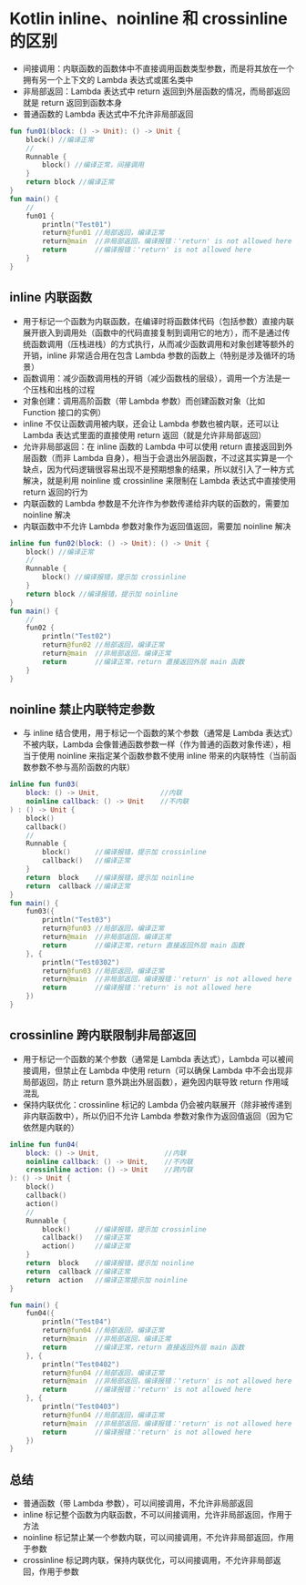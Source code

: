 # Kotlin inline、noinline 和 crossinline 的区别
- 间接调用：内联函数的函数体中不直接调用函数类型参数，而是将其放在一个拥有另一个上下文的 Lambda 表达式或匿名类中
- 非局部返回：Lambda 表达式中 return 返回到外层函数的情况，而局部返回就是 return 返回到函数本身
- 普通函数的 Lambda 表达式中不允许非局部返回
```kotlin
fun fun01(block: () -> Unit): () -> Unit {
    block() //编译正常
    //
    Runnable {
        block() //编译正常，间接调用
    }
    return block //编译正常
}
fun main() {
    //
    fun01 {
        println("Test01")
        return@fun01 //局部返回，编译正常
        return@main  //非局部返回，编译报错：'return' is not allowed here
        return       //编译报错：'return' is not allowed here
    }
}
```

## inline 内联函数
- 用于标记一个函数为内联函数，在编译时将函数体代码（包括参数）直接内联展开嵌入到调用处（函数中的代码直接复制到调用它的地方），而不是通过传统函数调用（压栈进栈）的方式执行，从而减少函数调用和对象创建等额外的开销，inline 非常适合用在包含 Lambda 参数的函数上（特别是涉及循环的场景）
- 函数调用：减少函数调用栈的开销（减少函数栈的层级），调用一个方法是一个压栈和出栈的过程
- 对象创建：调用高阶函数（带 Lambda 参数）而创建函数对象（比如 Function 接口的实例）
- inline 不仅让函数调用被内联，还会让 Lambda 参数也被内联，还可以让 Lambda 表达式里面的直接使用 return 返回（就是允许非局部返回）
- 允许非局部返回：在 inline 函数的 Lambda 中可以使用 return 直接返回到外层函数（而非 Lambda 自身），相当于会退出外层函数，不过这其实算是一个缺点，因为代码逻辑很容易出现不是预期想象的结果，所以就引入了一种方式解决，就是利用 noinline 或 crossinline 来限制在 Lambda 表达式中直接使用 return 返回的行为
- 内联函数的 Lambda 参数是不允许作为参数传递给非内联的函数的，需要加 noinline 解决
- 内联函数中不允许 Lambda 参数对象作为返回值返回，需要加 noinline 解决

```kotlin
inline fun fun02(block: () -> Unit): () -> Unit {
    block() //编译正常
    //
    Runnable {
        block() //编译报错，提示加 crossinline
    }
    return block //编译报错，提示加 noinline
}
fun main() {
    //
    fun02 {
        println("Test02")
        return@fun02 //局部返回，编译正常
        return@main  //非局部返回，编译正常
        return       //编译正常，return 直接返回外层 main 函数
    }
}
```

## noinline 禁止内联特定参数
- 与 inline 结合使用，用于标记一个函数的某个参数（通常是 Lambda 表达式）不被内联，Lambda 会像普通函数参数一样（作为普通的函数对象传递），相当于使用 noinline 来指定某个函数参数不使用 inline 带来的内联特性（当前函数参数不参与高阶函数的内联）

```kotlin
inline fun fun03(
    block: () -> Unit,               //内联
    noinline callback: () -> Unit    //不内联
) : () -> Unit {
    block()
    callback()
    //
    Runnable {
        block()      //编译报错，提示加 crossinline
        callback()   //编译正常
    }
    return  block    //编译报错，提示加 noinline
    return  callback //编译正常
}
fun main() {
    fun03({
        println("Test03")
        return@fun03 //局部返回，编译正常
        return@main  //非局部返回，编译正常
        return       //编译正常，return 直接返回外层 main 函数
    }, {
        println("Test0302")
        return@fun03 //局部返回，编译正常
        return@main  //非局部返回，编译报错：'return' is not allowed here
        return       //编译报错：'return' is not allowed here
    })
}
```

## crossinline 跨内联限制非局部返回
- 用于标记一个函数的某个参数（通常是 Lambda 表达式），Lambda 可以被间接调用，但禁止在 Lambda 中使用 return（可以确保 Lambda 中不会出现非局部返回，防止 return 意外跳出外层函数），避免因内联导致 return 作用域混乱
- 保持内联优化：crossinline 标记的 Lambda 仍会被内联展开（除非被传递到非内联函数中），所以仍旧不允许 Lambda 参数对象作为返回值返回（因为它依然是内联的）

```kotlin
inline fun fun04(
    block: () -> Unit,                //内联
    noinline callback: () -> Unit,    //不内联
    crossinline action: () -> Unit    //跨内联
): () -> Unit {
    block()
    callback()
    action()
    //
    Runnable {
        block()      //编译报错，提示加 crossinline
        callback()   //编译正常
        action()     //编译正常
    }
    return  block    //编译报错，提示加 noinline
    return  callback //编译正常
    return  action   //编译正常提示加 noinline
}

fun main() {
    fun04({
        println("Test04")
        return@fun04 //局部返回，编译正常
        return@main  //非局部返回，编译正常
        return       //编译正常，return 直接返回外层 main 函数
    }, {
        println("Test0402")
        return@fun04 //局部返回，编译正常
        return@main  //非局部返回，编译报错：'return' is not allowed here
        return       //编译报错：'return' is not allowed here
    }, {
        println("Test0403")
        return@fun04 //局部返回，编译正常
        return@main  //非局部返回，编译报错：'return' is not allowed here
        return       //编译报错：'return' is not allowed here
    })
}
```

## 总结
- 普通函数（带 Lambda 参数），可以间接调用，不允许非局部返回
- inline 标记整个函数为内联函数，不可以间接调用，允许非局部返回，作用于方法
- noinline 标记禁止某一个参数内联，可以间接调用，不允许非局部返回，作用于参数
- crossinline 标记跨内联，保持内联优化，可以间接调用，不允许非局部返回，作用于参数

